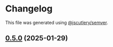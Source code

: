 # Changelog

This file was generated using [@jscutlery/semver](https://github.com/jscutlery/semver).

## [0.5.0](https://github.com/Sitecore-PD/sitecore.cloudsdk.js/compare/core-0.5.0-rc.0...core-0.5.0) (2025-01-29)
